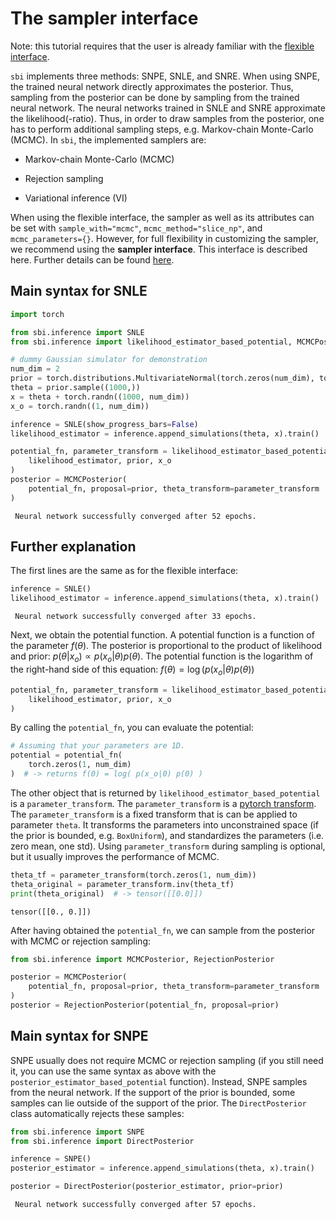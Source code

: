 # The sampler interface

Note: this tutorial requires that the user is already familiar with the [flexible interface](https://www.mackelab.org/sbi/tutorial/02_flexible_interface/).

`sbi` implements three methods: SNPE, SNLE, and SNRE. When using SNPE, the trained neural network directly approximates the posterior. Thus, sampling from the posterior can be done by sampling from the trained neural network. The neural networks trained in SNLE and SNRE approximate the likelihood(-ratio). Thus, in order to draw samples from the posterior, one has to perform additional sampling steps, e.g. Markov-chain Monte-Carlo (MCMC). In `sbi`, the implemented samplers are:

- Markov-chain Monte-Carlo (MCMC)

- Rejection sampling  

- Variational inference (VI)

When using the flexible interface, the sampler as well as its attributes can be set with `sample_with="mcmc"`, `mcmc_method="slice_np"`, and `mcmc_parameters={}`. However, for full flexibility in customizing the sampler, we recommend using the **sampler interface**. This interface is described here. Further details can be found [here](https://github.com/mackelab/sbi/pull/573).

## Main syntax for SNLE


```python
import torch

from sbi.inference import SNLE
from sbi.inference import likelihood_estimator_based_potential, MCMCPosterior

# dummy Gaussian simulator for demonstration
num_dim = 2
prior = torch.distributions.MultivariateNormal(torch.zeros(num_dim), torch.eye(num_dim))
theta = prior.sample((1000,))
x = theta + torch.randn((1000, num_dim))
x_o = torch.randn((1, num_dim))

inference = SNLE(show_progress_bars=False)
likelihood_estimator = inference.append_simulations(theta, x).train()

potential_fn, parameter_transform = likelihood_estimator_based_potential(
    likelihood_estimator, prior, x_o
)
posterior = MCMCPosterior(
    potential_fn, proposal=prior, theta_transform=parameter_transform
)
```

     Neural network successfully converged after 52 epochs.

## Further explanation

The first lines are the same as for the flexible interface:


```python
inference = SNLE()
likelihood_estimator = inference.append_simulations(theta, x).train()
```

     Neural network successfully converged after 33 epochs.

Next, we obtain the potential function. A potential function is a function of the parameter $f(\theta)$. The posterior is proportional to the product of likelihood and prior: $p(\theta | x_o) \propto p(x_o | \theta)p(\theta)$. The potential function is the logarithm of the right-hand side of this equation: $f(\theta) = \log(p(x_o | \theta)p(\theta))$


```python
potential_fn, parameter_transform = likelihood_estimator_based_potential(
    likelihood_estimator, prior, x_o
)
```

By calling the `potential_fn`, you can evaluate the potential:


```python
# Assuming that your parameters are 1D.
potential = potential_fn(
    torch.zeros(1, num_dim)
)  # -> returns f(0) = log( p(x_o|0) p(0) )
```

The other object that is returned by `likelihood_estimator_based_potential` is a `parameter_transform`. The `parameter_transform` is a [pytorch transform](https://github.com/pytorch/pytorch/blob/master/torch/distributions/transforms.py). The `parameter_transform` is a fixed transform that is can be applied to parameter `theta`. It transforms the parameters into unconstrained space (if the prior is bounded, e.g. `BoxUniform`), and standardizes the parameters (i.e. zero mean, one std). Using `parameter_transform` during sampling is optional, but it usually improves the performance of MCMC.


```python
theta_tf = parameter_transform(torch.zeros(1, num_dim))
theta_original = parameter_transform.inv(theta_tf)
print(theta_original)  # -> tensor([[0.0]])
```

    tensor([[0., 0.]])


After having obtained the `potential_fn`, we can sample from the posterior with MCMC or rejection sampling:


```python
from sbi.inference import MCMCPosterior, RejectionPosterior

posterior = MCMCPosterior(
    potential_fn, proposal=prior, theta_transform=parameter_transform
)
posterior = RejectionPosterior(potential_fn, proposal=prior)
```

## Main syntax for SNPE

SNPE usually does not require MCMC or rejection sampling (if you still need it, you can use the same syntax as above with the `posterior_estimator_based_potential` function). Instead, SNPE samples from the neural network. If the support of the prior is bounded, some samples can lie outside of the support of the prior. The `DirectPosterior` class automatically rejects these samples:


```python
from sbi.inference import SNPE
from sbi.inference import DirectPosterior

inference = SNPE()
posterior_estimator = inference.append_simulations(theta, x).train()

posterior = DirectPosterior(posterior_estimator, prior=prior)
```

     Neural network successfully converged after 57 epochs.


```python

```
